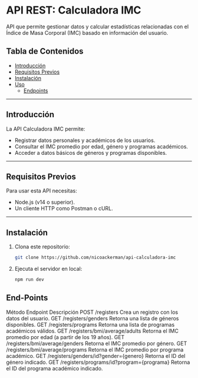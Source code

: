 # API REST: Calculadora IMC

API que permite gestionar datos y calcular estadísticas relacionadas con el Índice de Masa Corporal (IMC) basado en información del usuario.

## Tabla de Contenidos

- [Introducción](#introducción)
- [Requisitos Previos](#requisitos-previos)
- [Instalación](#instalación)
- [Uso](#uso)
  - [Endpoints](#endpoints)

---

## Introducción

La API Calculadora IMC permite:  
- Registrar datos personales y académicos de los usuarios.
- Consultar el IMC promedio por edad, género y programas académicos.
- Acceder a datos básicos de géneros y programas disponibles.

---

## Requisitos Previos

Para usar esta API necesitas:
- Node.js (v14 o superior).
- Un cliente HTTP como Postman o cURL.

---

## Instalación

1. Clona este repositorio:
   ```bash
   git clone https://github.com/nicoackerman/api-calculadora-imc

2. Ejecuta el servidor en local:
   ```bash
   npm run dev

## End-Points
Método    Endpoint                                    Descripción
POST     /registers                                   Crea un registro con los datos del usuario.
GET      /registers/genders                           Retorna una lista de géneros disponibles.
GET      /registers/programs                          Retorna una lista de programas académicos válidos.
GET      /registers/bmi/average/adults                Retorna el IMC promedio por edad (a partir de los 19 años).
GET      /registers/bmi/average/genders               Retorna el IMC promedio por género.
GET      /registers/bmi/average/programs              Retorna el IMC promedio por programa académico.
GET      /registers/genders/id?gender={genero}        Retorna el ID del género indicado.
GET      /registers/programs/id?program={programa}    Retorna el ID del programa académico indicado.
